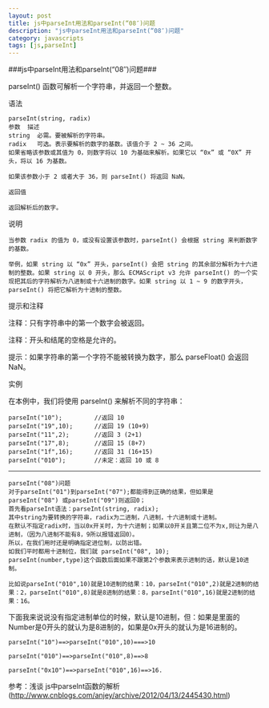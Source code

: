 ```yaml
---
layout: post
title: js中parseInt用法和parseInt(“08″)问题
description: "js中parseInt用法和parseInt(“08″)问题"
category: javascripts
tags: [js,parseInt]
---
```

###js中parseInt用法和parseInt(“08″)问题###

parseInt() 函数可解析一个字符串，并返回一个整数。

语法

	parseInt(string, radix)
	参数	描述
	string	必需。要被解析的字符串。
	radix	可选。表示要解析的数字的基数。该值介于 2 ~ 36 之间。
	如果省略该参数或其值为 0，则数字将以 10 为基础来解析。如果它以 “0x” 或 “0X” 开头，将以 16 为基数。

	如果该参数小于 2 或者大于 36，则 parseInt() 将返回 NaN。

	返回值

	返回解析后的数字。

说明

	当参数 radix 的值为 0，或没有设置该参数时，parseInt() 会根据 string 来判断数字的基数。

	举例，如果 string 以 “0x” 开头，parseInt() 会把 string 的其余部分解析为十六进制的整数。如果 string 以 0 开头，那么 ECMAScript v3 允许 parseInt() 的一个实现把其后的字符解析为八进制或十六进制的数字。如果 string 以 1 ~ 9 的数字开头，parseInt() 将把它解析为十进制的整数。

提示和注释

注释：只有字符串中的第一个数字会被返回。

注释：开头和结尾的空格是允许的。

提示：如果字符串的第一个字符不能被转换为数字，那么 parseFloat() 会返回 NaN。

实例

在本例中，我们将使用 parseInt() 来解析不同的字符串：

	parseInt("10");			//返回 10
	parseInt("19",10);		//返回 19 (10+9)
	parseInt("11",2);		//返回 3 (2+1)
	parseInt("17",8);		//返回 15 (8+7)
	parseInt("1f",16);		//返回 31 (16+15)
	parseInt("010");		//未定：返回 10 或 8

-------------------------------------------------------
	parseInt("08")问题
	对于parseInt("01")到parseInt("07");都能得到正确的结果，但如果是parseInt("08") 或parseInt("09")则返回0；
	首先看parseInt语法：parseInt(string, radix);
	其中string为要转换的字符串，radix为二进制，八进制，十六进制或十进制。
	在默认不指定radix时，当以0x开关时，为十六进制；如果以0开关且第二位不为x,则让为是八进制，（因为八进制不能有8，9所以报错返回0）。
	所以，在我们用时还是明确指定进位制，以防出错。
	如我们平时都用十进制位，我们就 parseInt("08", 10);
	parseInt(number,type)这个函数后面如果不跟第2个参数来表示进制的话，默认是10进制。

	比如说parseInt("010",10)就是10进制的结果：10，parseInt("010",2)就是2进制的结果：2，parseInt("010",8)就是8进制的结果：8，parseInt("010",16)就是2进制的结果：16。

下面我来说说没有指定进制单位的时候，默认是10进制，但：如果是里面的Number是0开头的就认为是8进制的，如果是0x开头的就认为是16进制的。

	parseInt("10")==>parseInt("010",10)===>10

	parseInt("010")==>parseInt("010",8)==>8

	parseInt("0x10")==>parseInt("010",16)==>16.

参考：浅谈 js中parseInt函数的解析(http://www.cnblogs.com/anjey/archive/2012/04/13/2445430.html)
